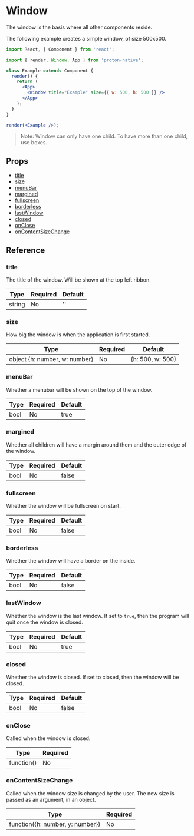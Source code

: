 # Window

The window is the basis where all other components reside.

The following example creates a simple window, of size 500x500.

```jsx
import React, { Component } from 'react';

import { render, Window, App } from 'proton-native';

class Example extends Component {
  render() {
    return (
      <App>
        <Window title="Example" size={{ w: 500, h: 500 }} />
      </App>
    );
  }
}

render(<Example />);
```

> Note: Window can only have one child. To have more than one child, use boxes.

## Props

* [title](#title)
* [size](#size)
* [menuBar](#menuBar)
* [margined](#margined)
* [fullscreen](#fullscreen)
* [borderless](#borderless)
* [lastWindow](#lastWindow)
* [closed](#closed)
* [onClose](#onClose)
* [onContentSizeChange](#onContentSizeChange)

## Reference

### title

The title of the window. Will be shown at the top left ribbon.

| **Type** | **Required** | **Default** |
| -------- | ------------ | ----------- |
| string   | No           | ''          |

### size

How big the window is when the application is first started.

| **Type**                      | **Required** | **Default**      |
| ----------------------------- | ------------ | ---------------- |
| object {h: number, w: number} | No           | {h: 500, w: 500} |

### menuBar

Whether a menubar will be shown on the top of the window.

| **Type** | **Required** | **Default** |
| -------- | ------------ | ----------- |
| bool     | No           | true        |

### margined

Whether all children will have a margin around them and the outer edge of the window.

| **Type** | **Required** | **Default** |
| -------- | ------------ | ----------- |
| bool     | No           | false       |

### fullscreen

Whether the window will be fullscreen on start.

| **Type** | **Required** | **Default** |
| -------- | ------------ | ----------- |
| bool     | No           | false       |

### borderless

Whether the window will have a border on the inside.

| **Type** | **Required** | **Default** |
| -------- | ------------ | ----------- |
| bool     | No           | false       |

### lastWindow

Whether the window is the last window. If set to `true`, then the program will quit once the window is closed.

| **Type** | **Required** | **Default** |
| -------- | ------------ | ----------- |
| bool     | No           | true        |

### closed

Whether the window is closed. If set to closed, then the window will be closed.

| **Type** | **Required** | **Default** |
| -------- | ------------ | ----------- |
| bool     | No           | false       |

### onClose

Called when the window is closed.

| **Type**   | **Required** |
| ---------- | ------------ |
| function() | No           |

### onContentSizeChange

Called when the window size is changed by the user. The new size is passed as an argument, in an object.

| **Type**                         | **Required** |
| -------------------------------- | ------------ |
| function({h: number, y: number}) | No           |
